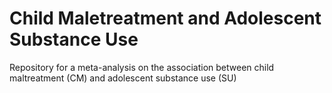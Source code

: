 # Child Maletreatment and Adolescent Substance Use

Repository for a meta-analysis on the association between child maltreatment (CM) and adolescent substance use (SU)
